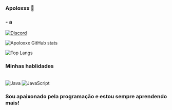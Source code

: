 
### Apoloxxx 🤙

### - a

[![Discord](https://img.shields.io/badge/Discord-7289DA?style=for-the-badge&logo=discord&logoColor=white)](https://discord.gg/uwspFaWEaK)

![Apoloxxx GitHub stats](https://github-readme-stats.vercel.app/api?username=apoloxxZ&show_icons=true&theme=dracula)

![Top Langs](https://github-readme-stats.vercel.app/api/top-langs/?username=apoloxxz&hide_progress=true)

### Minhas hablidades

<div style="display_inline_block"></br>
    <img align="center" alt="Java" src= "https://img.shields.io/badge/Java-ED8B00?style=for-the-badge&logo=openjdk&logoColor=white" />
    <img align="center" alt="JavaScript" src= "https://img.shields.io/badge/JavaScript-F7DF1E?style=for-the-badge&logo=javascript&logoColor=black" />
</div>

### Sou apaixonado pela programação e estou sempre aprendendo mais!
